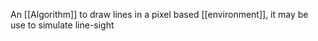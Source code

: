 An [[Algorithm]] to draw lines in a pixel based [[environment]], it may be use to simulate line-sight
